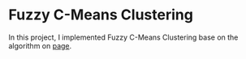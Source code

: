 # Fuzzy C-Means Clustering
In this project, I implemented Fuzzy C-Means Clustering base on the algorithm on [page](https://home.deib.polimi.it/matteucc/Clustering/tutorial_html/cmeans.html).